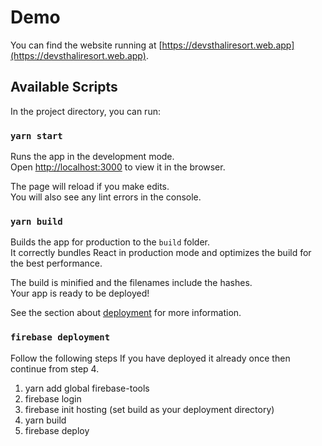 # Demo

You can find the website running at [https://devsthaliresort.web.app](https://devsthaliresort.web.app).


## Available Scripts

In the project directory, you can run:

### `yarn start`

Runs the app in the development mode.\
Open [http://localhost:3000](http://localhost:3000) to view it in the browser.

The page will reload if you make edits.\
You will also see any lint errors in the console.

### `yarn build`

Builds the app for production to the `build` folder.\
It correctly bundles React in production mode and optimizes the build for the best performance.

The build is minified and the filenames include the hashes.\
Your app is ready to be deployed!

See the section about [deployment](https://facebook.github.io/create-react-app/docs/deployment) for more information.


### `firebase deployment`

Follow the following steps
If you have deployed it already once then continue from step 4.

1. yarn add global firebase-tools
2. firebase login
3. firebase init hosting (set build as your deployment directory)
4. yarn build
5. firebase deploy

